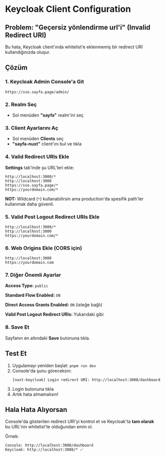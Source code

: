 # Keycloak Client Configuration

## Problem: "Geçersiz yönlendirme url'i" (Invalid Redirect URI)

Bu hata, Keycloak client'ında whitelist'e eklenmemiş bir redirect URI kullandığınızda oluşur.

## Çözüm

### 1. Keycloak Admin Console'a Git
```
https://sso.sayfa.page/admin/
```

### 2. Realm Seç
- Sol menüden **"sayfa"** realm'ini seç

### 3. Client Ayarlarını Aç
- Sol menüden **Clients** seç
- **"sayfa-nuxt"** client'ını bul ve tıkla

### 4. Valid Redirect URIs Ekle

**Settings** tab'inde şu URL'leri ekle:

```
http://localhost:3000/*
http://localhost:3000
https://sso.sayfa.page/*
https://yourdomain.com/*
```

**NOT:** Wildcard (`*`) kullanabilirsin ama production'da spesifik path'ler kullanmak daha güvenli.

### 5. Valid Post Logout Redirect URIs Ekle

```
http://localhost:3000/*
http://localhost:3000
https://yourdomain.com/*
```

### 6. Web Origins Ekle (CORS için)

```
http://localhost:3000
https://yourdomain.com
```

### 7. Diğer Önemli Ayarlar

**Access Type:** `public`

**Standard Flow Enabled:** `ON`

**Direct Access Grants Enabled:** `ON` (isteğe bağlı)

**Valid Post Logout Redirect URIs:** Yukarıdaki gibi

### 8. Save Et

Sayfanın en altındaki **Save** butonuna tıkla.

## Test Et

1. Uygulamayı yeniden başlat: `pnpm run dev`
2. Console'da şunu göreceksin:
   ```
   [nuxt-keycloak] Login redirect URI: http://localhost:3000/dashboard
   ```
3. Login butonuna tıkla
4. Artık hata almamalısın!

## Hala Hata Alıyorsan

Console'da gösterilen redirect URI'yi kontrol et ve Keycloak'ta **tam olarak** bu URL'nin whitelist'te olduğundan emin ol.

Örnek:
```
Console: http://localhost:3000/dashboard
Keycloak: http://localhost:3000/* ✅
```
